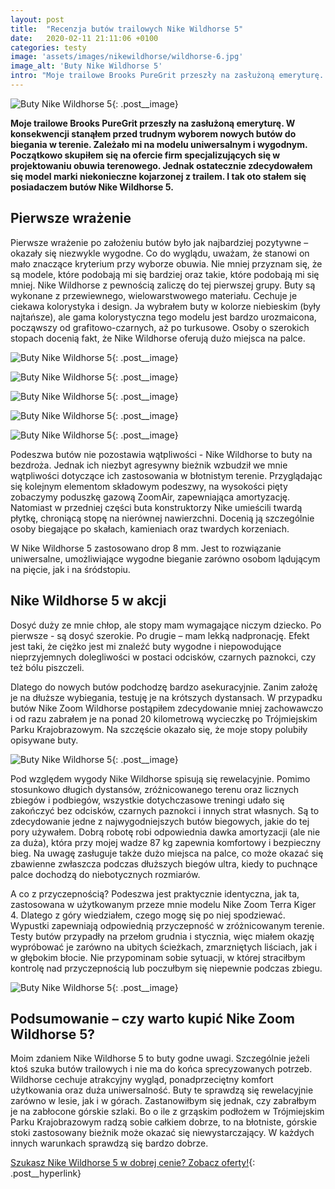 ```yaml
---
layout: post
title:  "Recenzja butów trailowych Nike Wildhorse 5"
date:   2020-02-11 21:11:06 +0100
categories: testy
image: 'assets/images/nikewildhorse/wildhorse-6.jpg'
image_alt: 'Buty Nike Wildhorse 5'
intro: "Moje trailowe Brooks PureGrit przeszły na zasłużoną emeryturę. W konsekwencji stanąłem przed trudnym wyborem nowych butów do biegania w terenie. Zależało mi na modelu uniwersalnym i wygodnym. Początkowo skupiłem się na ofercie firm specjalizujących się w obuwia terenowego. Jednak ostatecznie zdecydowałem się model marki niekonieczne kojarzonej z trailem. I tak oto stałem się posiadaczem butów Nike Wildhorse 5."
---
```


![Buty Nike Wildhorse 5](/assets/images/nikewildhorse/wildhorse-6.jpg){: .post__image}

**Moje trailowe Brooks PureGrit przeszły na zasłużoną emeryturę. W konsekwencji stanąłem przed trudnym wyborem nowych butów do biegania w terenie. Zależało mi na modelu uniwersalnym i wygodnym. Początkowo skupiłem się na ofercie firm specjalizujących się w projektowaniu obuwia terenowego. Jednak ostatecznie zdecydowałem się model marki niekonieczne kojarzonej z trailem. I tak oto stałem się posiadaczem butów Nike Wildhorse 5.**

## Pierwsze wrażenie  

Pierwsze wrażenie po założeniu butów było jak najbardziej pozytywne – okazały się niezwykle wygodne. Co do wyglądu, uważam, że stanowi on mało znaczące kryterium przy wyborze obuwia. Nie mniej przyznam się, że są modele, które podobają mi się bardziej oraz takie, które podobają mi się mniej. Nike Wildhorse z pewnością zaliczę do tej pierwszej grupy. Buty są wykonane z przewiewnego, wielowarstwowego materiału. Cechuje je ciekawa kolorystyka i design. Ja wybrałem buty w kolorze niebieskim (były najtańsze), ale gama kolorystyczna tego modelu jest bardzo urozmaicona, począwszy od grafitowo-czarnych, aż po turkusowe. Osoby o szerokich stopach docenią fakt, że Nike Wildhorse oferują dużo miejsca na palce. 

![Buty Nike Wildhorse 5](/assets/images/nikewildhorse/wildhorse-1.jpg){: .post__image}

![Buty Nike Wildhorse 5](/assets/images/nikewildhorse/wildhorse-2.jpg){: .post__image}

![Buty Nike Wildhorse 5](/assets/images/nikewildhorse/wildhorse-3.jpg){: .post__image}

![Buty Nike Wildhorse 5](/assets/images/nikewildhorse/wildhorse-4.jpg){: .post__image}

![Buty Nike Wildhorse 5](/assets/images/nikewildhorse/wildhorse-5.jpg){: .post__image}

Podeszwa butów nie pozostawia wątpliwości - Nike Wildhorse to buty na bezdroża. Jednak ich niezbyt agresywny bieżnik wzbudził we mnie wątpliwości dotyczące ich zastosowania w błotnistym terenie. Przyglądając się kolejnym elementom składowym podeszwy, na wysokości pięty zobaczymy poduszkę gazową ZoomAir, zapewniająca amortyzację. Natomiast w przedniej części buta konstruktorzy Nike umieścili twardą płytkę, chroniącą stopę na nierównej nawierzchni. Docenią ją szczególnie osoby biegające po skałach, kamieniach oraz twardych korzeniach. 

W Nike Wildhorse 5 zastosowano drop 8 mm. Jest to rozwiązanie uniwersalne, umożliwiające wygodne bieganie zarówno osobom lądującym na pięcie, jak i na śródstopiu. 

## Nike Wildhorse 5 w akcji 

Dosyć duży ze mnie chłop, ale stopy mam wymagające niczym dziecko. Po pierwsze - są dosyć szerokie. Po drugie – mam lekką nadpronację. Efekt jest taki, że ciężko jest mi znaleźć buty wygodne i niepowodujące nieprzyjemnych dolegliwości w postaci odcisków, czarnych paznokci, czy też bólu piszczeli. 

Dlatego do nowych butów podchodzę bardzo asekuracyjnie. Zanim założę je na dłuższe wybiegania, testuję je na krótszych dystansach. W przypadku butów Nike Zoom Wildhorse postąpiłem zdecydowanie mniej zachowawczo i od razu zabrałem je na ponad 20 kilometrową wycieczkę po Trójmiejskim Parku Krajobrazowym. Na szczęście okazało się, że moje stopy polubiły opisywane buty. 

![Buty Nike Wildhorse 5](/assets/images/nikewildhorse/wildhorse-6.jpg){: .post__image}

Pod względem wygody Nike Wildhorse spisują się rewelacyjnie. Pomimo stosunkowo długich dystansów, zróżnicowanego terenu oraz licznych zbiegów i podbiegów, wszystkie dotychczasowe treningi udało się zakończyć bez odcisków, czarnych paznokci i innych strat własnych. Są to zdecydowanie jedne z najwygodniejszych butów biegowych, jakie do tej pory używałem. Dobrą robotę robi odpowiednia dawka amortyzacji (ale nie za duża), która przy mojej wadze 87 kg zapewnia komfortowy i bezpieczny bieg. Na uwagę zasługuje także dużo miejsca na palce, co może okazać się zbawienne zwłaszcza podczas dłuższych biegów ultra, kiedy to puchnące palce dochodzą do niebotycznych rozmiarów.  

A co z przyczepnością? Podeszwa jest praktycznie identyczna, jak ta, zastosowana w użytkowanym przeze mnie modelu Nike Zoom Terra Kiger 4. Dlatego z góry wiedziałem, czego mogę się po niej spodziewać. Wypustki zapewniają odpowiednią przyczepność w zróżnicowanym terenie. Testy butów przypadły na przełom grudnia i stycznia, więc miałem okazję wypróbować je zarówno na ubitych ścieżkach, zmarzniętych liściach, jak i w głębokim błocie. Nie przypominam sobie sytuacji, w której straciłbym kontrolę nad przyczepnością lub poczułbym się niepewnie podczas zbiegu.  

![Buty Nike Wildhorse 5](/assets/images/nikewildhorse/wildhorse-7.jpg){: .post__image}

## Podsumowanie – czy warto kupić Nike Zoom Wildhorse 5? 

Moim zdaniem Nike Wildhorse 5 to buty godne uwagi. Szczególnie jeżeli ktoś szuka butów trailowych i nie ma do końca sprecyzowanych potrzeb. Wildhorse cechuje atrakcyjny wygląd, ponadprzeciętny komfort użytkowania oraz duża uniwersalność. Buty te sprawdzą się rewelacyjnie zarówno w lesie, jak i w górach. Zastanowiłbym się jednak, czy zabrałbym je na zabłocone górskie szlaki. Bo o ile z grząskim podłożem w Trójmiejskim Parku Krajobrazowym radzą sobie całkiem dobrze, to na błotniste, górskie stoki zastosowany bieżnik może okazać się niewystarczający. W każdych innych warunkach sprawdzą się bardzo dobrze. 

[Szukasz Nike Wildhorse 5 w dobrej cenie? Zobacz oferty!](https://www.ceneo.pl/80453653#crid=317158&pid=21224){: .post__hyperlink}

 
 









